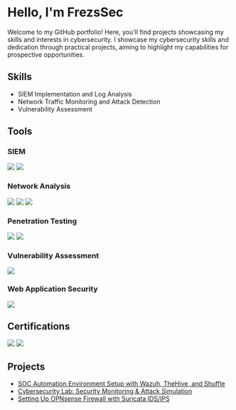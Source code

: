 # Hello, I'm FrezsSec
Welcome to my GitHub portfolio! Here, you'll find projects showcasing my skills and interests in cybersecurity. I showcase my cybersecurity skills and dedication through practical projects, aiming to highlight my capabilities for prospective opportunities.
## Skills
                                       
- SIEM Implementation and Log Analysis          
- Network Traffic Monitoring and Attack Detection 
- Vulnerability Assessment


## Tools
### SIEM
<div>
    <img src="https://img.shields.io/badge/-Splunk-000000?&style=for-the-badge&logo=Splunk&logoColor=white" />
    <img src="https://img.shields.io/badge/-Wazuh-5A33A5?&style=for-the-badge&logo=Wazuh&logoColor=white" />
</div>

### Network Analysis
<div>
    <img src="https://img.shields.io/badge/-Wireshark-1679A7?&style=for-the-badge&logo=Wireshark&logoColor=white" />
    <img src="https://img.shields.io/badge/-TCPDump-054FA2?&style=for-the-badge&logo=TCPDump&logoColor=white" />
    <img src="https://img.shields.io/badge/-Suricata-EF3B2D?&style=for-the-badge&logo=Suricata&logoColor=white" />
</div>

### Penetration Testing
<div>
    <img src="https://img.shields.io/badge/-Nmap-4C98D2?&style=for-the-badge&logo=Nmap&logoColor=white" />
    <img src="https://img.shields.io/badge/-Metasploit-35495E?&style=for-the-badge&logo=Metasploit&logoColor=white" />
</div>

### Vulnerability Assessment
<div>
    <img src="https://img.shields.io/badge/-Nessus-00C8FF?&style=for-the-badge&logo=Tenable&logoColor=white" />
</div>

### Web Application Security
<div>
    <img src="https://img.shields.io/badge/-Burp%20Suite-FF6347?&style=for-the-badge&logo=BurpSuite&logoColor=white" />
</div>

## Certifications
<div>
    <img src="https://img.shields.io/badge/-eLearnSecurity%20Junior%20Penetration%20Tester%20(eJPTv2)-3498DB?style=for-the-badge" />
    <img src="https://img.shields.io/badge/-Google%20Cyber%20Security-4285F4?style=for-the-badge&logo=Google&logoColor=white&color=FF0000" />
    
</div>

## Projects

- <a href="https://github.com/FrezsSec/SOC-Automation-Environment-Setup-with-Wazuh-TheHive-and-Shuffle">SOC Automation Environment Setup with Wazuh, TheHive, and Shuffle
- <a href="https://github.com/FrezsSec/Cybersecurity-Lab-Security-Monitoring-Attack-Simulation">Cybersecurity Lab: Security Monitoring & Attack Simulation
- <a href="https://github.com/FrezsSec/Setting-Up-OPNsense-Firewall-with-Suricata-IDS-IPS">Setting Up OPNsense Firewall with Suricata IDS/IPS
</a> 
